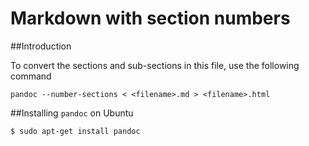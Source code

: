 Markdown with section numbers
==============================

##Introduction

To convert the sections and sub-sections in this file, use the following command

    pandoc --number-sections < <filename>.md > <filename>.html

##Installing `pandoc` on Ubuntu

    $ sudo apt-get install pandoc
